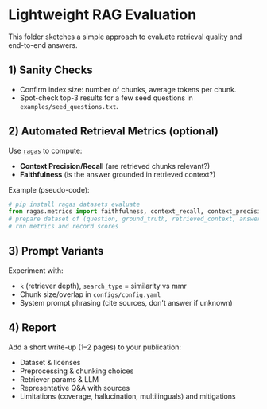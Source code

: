 # Lightweight RAG Evaluation

This folder sketches a simple approach to evaluate retrieval quality and end-to-end answers.

## 1) Sanity Checks
- Confirm index size: number of chunks, average tokens per chunk.
- Spot-check top-3 results for a few seed questions in `examples/seed_questions.txt`.

## 2) Automated Retrieval Metrics (optional)
Use [`ragas`](https://github.com/explodinggradients/ragas) to compute:
- **Context Precision/Recall** (are retrieved chunks relevant?)
- **Faithfulness** (is the answer grounded in retrieved context?)

Example (pseudo-code):
```python
# pip install ragas datasets evaluate
from ragas.metrics import faithfulness, context_recall, context_precision
# prepare dataset of (question, ground_truth, retrieved_context, answer)
# run metrics and record scores
```

## 3) Prompt Variants
Experiment with:
- `k` (retriever depth), `search_type` = similarity vs mmr
- Chunk size/overlap in `configs/config.yaml`
- System prompt phrasing (cite sources, don't answer if unknown)

## 4) Report
Add a short write-up (1–2 pages) to your publication:
- Dataset & licenses
- Preprocessing & chunking choices
- Retriever params & LLM
- Representative Q&A with sources
- Limitations (coverage, hallucination, multilinguals) and mitigations
